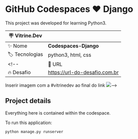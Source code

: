 # GitHub Codespaces ♥️ Django

This project was developed for learning Python3.

| :placard: Vitrine.Dev |     |
| -------------  | --- |
| :sparkles: Nome        | **Codespaces-Django**
| :label: Tecnologias | python3, html, css
<!--| :rocket: URL         | https://url-deploy.com.br
| :fire: Desafio     | https://url-do-desafio.com.br

 Inserir imagem com a #vitrinedev ao final do link 
![](https://via.placeholder.com/1200x500.png?text=imagem+lindona+do+meu+projeto#vitrinedev)-->

## Project details

Everything here is contained within the codespace.

To run this application:

```python
python manage.py runserver
```

